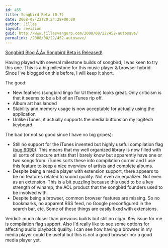 ```yaml
---
id: 455
title: Songbird Beta (0.7)
date: 2008-08-22T20:24:28+00:00
author: Jilles
layout: revision
guid: http://www.jillesvangurp.com/2008/08/22/452-autosave/
permalink: /2008/08/22/452-autosave/
---
```

<a href="http://blog.songbirdnest.com/2008/08/20/songbird-beta-is-released/">Songbird Blog Ã‚Â» Songbird Beta is Released!</a>.

Having played with several milestone builds of songbird, I was keen to try this one. This is a big milestone for this music player &amp; browser hybrid. Since I've blogged on this before, I will keep it short.

The good:
<ul>
	<li>New feathers (songbird lingo for UI theme) looks great. Only criticism is that it seems to be a bit of an iTunes rip off.</li>
	<li>Album art has landed</li>
	<li>Stability and memory usage is now acceptable for actually using the application</li>
	<li>Unlike iTunes, it actually supports the media buttons on my logitech keyboard.</li>
</ul>
The bad (or not so good since I have no big gripes):
<ul>
	<li>Still no support for the iTunes invented but highly useful compilation flag (<a href="http://bugzilla.songbirdnest.com/show_bug.cgi?id=9090">bug 9090</a>). This means that my well organized library is now filled with all sorts of obscure artists that I barely know but apparently have one or two songs from. iTunes sorts these into compilation corner and I use this feature to keep a nice overview of artists and complete albums.</li>
	<li>Despite being a media player with extension support, there appears to be no features related to sound quality. Not even an equalizer. Not even as an extension. This is a bit puzzling because this used to be a key strength of winamp, the AOL product that the songbird founders used to be involved with.</li>
	<li>Despite being a browser, common browser features are missing. So no bookmarks, no apparent RSS feed, no Google preconfigured in the search bar, etc. Some of these things are easily fixed with extensions.</li>
</ul>
Verdict: much closer than previous builds but still no cigar. Key issue for me is compilation flag support. Also I'd really like to see some options for affecting audio playback quality. I can see how having a browser in my media player could be useful but this is not a good browser nor a good media player yet.